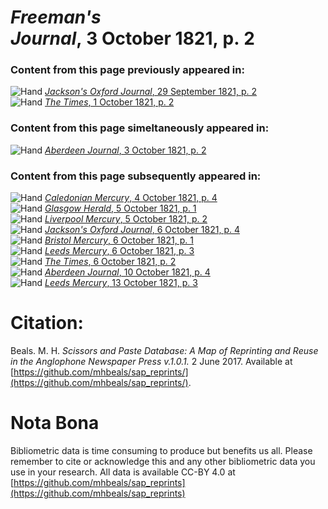 # *Freeman's Journal*, 3 October 1821, p. 2  
  
### Content from this page previously appeared in:  
![Hand](http://scissorsandpaste.net/wp-content/uploads/2017/06/smallhandpointer.png) [*Jackson's Oxford Journal*, 29 September 1821, p. 2](https://mhbeals.github.io/sap_html/Jackson's-Oxford-Journal/Jackson's-Oxford-Journal-29-September-1821-p-2)  
![Hand](http://scissorsandpaste.net/wp-content/uploads/2017/06/smallhandpointer.png) [*The Times*, 1 October 1821, p. 2](https://mhbeals.github.io/sap_html/The-Times/The-Times-1-October-1821-p-2)  
  
### Content from this page simeltaneously appeared in:  
![Hand](http://scissorsandpaste.net/wp-content/uploads/2017/06/smallhandpointer.png) [*Aberdeen Journal*, 3 October 1821, p. 2](https://mhbeals.github.io/sap_html/Aberdeen-Journal/Aberdeen-Journal-3-October-1821-p-2)  
  
### Content from this page subsequently appeared in:  
![Hand](http://scissorsandpaste.net/wp-content/uploads/2017/06/smallhandpointer.png) [*Caledonian Mercury*, 4 October 1821, p. 4](https://mhbeals.github.io/sap_html/Caledonian-Mercury/Caledonian-Mercury-4-October-1821-p-4)  
![Hand](http://scissorsandpaste.net/wp-content/uploads/2017/06/smallhandpointer.png) [*Glasgow Herald*, 5 October 1821, p. 1](https://mhbeals.github.io/sap_html/Glasgow-Herald/Glasgow-Herald-5-October-1821-p-1)  
![Hand](http://scissorsandpaste.net/wp-content/uploads/2017/06/smallhandpointer.png) [*Liverpool Mercury*, 5 October 1821, p. 2](https://mhbeals.github.io/sap_html/Liverpool-Mercury/Liverpool-Mercury-5-October-1821-p-2)  
![Hand](http://scissorsandpaste.net/wp-content/uploads/2017/06/smallhandpointer.png) [*Jackson's Oxford Journal*, 6 October 1821, p. 4](https://mhbeals.github.io/sap_html/Jackson's-Oxford-Journal/Jackson's-Oxford-Journal-6-October-1821-p-4)  
![Hand](http://scissorsandpaste.net/wp-content/uploads/2017/06/smallhandpointer.png) [*Bristol Mercury*, 6 October 1821, p. 1](https://mhbeals.github.io/sap_html/Bristol-Mercury/Bristol-Mercury-6-October-1821-p-1)  
![Hand](http://scissorsandpaste.net/wp-content/uploads/2017/06/smallhandpointer.png) [*Leeds Mercury*, 6 October 1821, p. 3](https://mhbeals.github.io/sap_html/Leeds-Mercury/Leeds-Mercury-6-October-1821-p-3)  
![Hand](http://scissorsandpaste.net/wp-content/uploads/2017/06/smallhandpointer.png) [*The Times*, 6 October 1821, p. 2](https://mhbeals.github.io/sap_html/The-Times/The-Times-6-October-1821-p-2)  
![Hand](http://scissorsandpaste.net/wp-content/uploads/2017/06/smallhandpointer.png) [*Aberdeen Journal*, 10 October 1821, p. 4](https://mhbeals.github.io/sap_html/Aberdeen-Journal/Aberdeen-Journal-10-October-1821-p-4)  
![Hand](http://scissorsandpaste.net/wp-content/uploads/2017/06/smallhandpointer.png) [*Leeds Mercury*, 13 October 1821, p. 3](https://mhbeals.github.io/sap_html/Leeds-Mercury/Leeds-Mercury-13-October-1821-p-3)  


# Citation: 

Beals. M. H. *Scissors and Paste Database: A Map of Reprinting and Reuse in the Anglophone Newspaper Press v.1.0.1.* 2 June 2017. Available at [https://github.com/mhbeals/sap_reprints/](https://github.com/mhbeals/sap_reprints/). 

# Nota Bona

Bibliometric data is time consuming to produce but benefits us all. Please remember to cite or acknowledge this and any other bibliometric data you use in your research. All data is available CC-BY 4.0 at [https://github.com/mhbeals/sap_reprints](https://github.com/mhbeals/sap_reprints)
